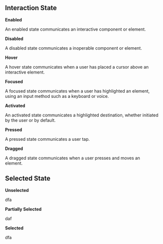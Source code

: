 ## Interaction State

**Enabled**

An enabled state communicates an interactive component or element.

**Disabled**

A disabled state communicates a inoperable component or element.

**Hover**

A hover state communicates when a user has placed a cursor above an interactive element.

**Focused**

A focused state communicates when a user has highlighted an element, using an input method such as a keyboard or voice.

**Activated**

An activated state communicates a highlighted destination, whether initiated by the user or by default.

**Pressed**

A pressed state communicates a user tap.

**Dragged**

A dragged state communicates when a user presses and moves an element.

## Selected State

**Unselected**

dfa

**Partially Selected**

daf

**Selected**

dfa
